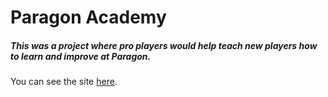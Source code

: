# Paragon Academy

##### This was a project where pro players would help teach new players how to learn and improve at Paragon.

You can see the site [here](https://jonmoore9000.github.io/paragon-academy/).

